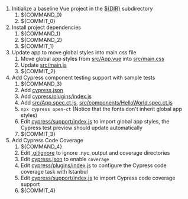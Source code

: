 1. Initialize a baseline Vue project in the [${DIR}](.) subdirectory
   1. ${COMMAND_0}
   2. ${COMMIT_0}
2. Install project dependencies
   1. ${COMMAND_1}
   2. ${COMMAND_2}
   3. ${COMMIT_1}
3. Update app to move global styles into main.css file
   1. Move global app styles from [src/App.vue](src/App.vue) into [src/main.css](src/main.css)
   2. Update [src/main.js](src/main.js)
   3. ${COMMIT_2}
4. Add Cypress component testing support with sample tests
   1. ${COMMAND_3}
   2. Add [cypress.json](cypress.json)
   3. Add [cypress/plugins/index.js](cypress/plugins/index.js)
   4. Add [src/App.spec.ct.js](src/App.spec.ct.js), [src/components/HelloWorld.spec.ct.js](src/components/HelloWorld.spec.ct.js)
   5. `npx cypress open-ct` (Notice that the fonts don't inherit global app styles)
   6. Edit [cypress/support/index.js](cypress/support/index.js) to import global app styles, the Cypress test preview should update automatically
   7. ${COMMIT_3}
5. Add Cypress Code Coverage
   1. ${COMMAND_4}
   2. Edit [.gitignore](.gitignore) to ignore .nyc_output and coverage directories
   3. Edit [cypress.json](cypress.json) to enable `coverage`
   4. Edit [cypress/plugins/index.js](cypress/plugins/index.js) to configure the Cypress code coverage task with Istanbul
   5. Edit [cypress/support/index.js](cypress/support/index.js) to import Cypress code coverage support
   6. ${COMMIT_4}
